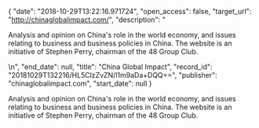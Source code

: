 {
  "date": "2018-10-29T13:22:16.971724", 
  "open_access": false, 
  "target_url": "http://chinaglobalimpact.com/", 
  "description": "<p>Analysis and opinion on China's role in the world economy, and issues relating to business and business policies in China. The website is an initiative of Stephen Perry, chairman of the 48 Group Club.</p>\n", 
  "end_date": null, 
  "title": "China Global Impact", 
  "record_id": "20181029T132216/HL5ClzZvZN/l1m9aDa+DQQ==", 
  "publisher": "chinaglobalimpact.com", 
  "start_date": null
}

<p>Analysis and opinion on China's role in the world economy, and issues relating to business and business policies in China. The website is an initiative of Stephen Perry, chairman of the 48 Group Club.</p>
